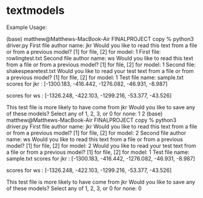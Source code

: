 # textmodels

Example Usage:

(base) matthew@Matthews-MacBook-Air FINALPROJECT copy % python3 driver.py
First file author name: jkr 
Would you like to read this text from a file or from a previous model? [1] for file, [2] for model: 1
First file: rowlingtest.txt
Second file author name: ws
Would you like to read this text from a file or from a previous model? [1] for file, [2] for model: 1
Second file: shakespearetest.txt
Would you like to read your test text from a file or from a previous model? [1] for file, [2] for model: 1
Test file name: sample.txt
scores for jkr : [-1300.183, -416.442, -1276.082, -46.931, -8.987] 

scores for ws : [-1326.248, -422.103, -1299.216, -53.377, -43.526] 

This test file is more likely to have come from jkr
Would you like to save any of these models? Select any of 1, 2, 3, or 0 for none: 1 2
(base) matthew@Matthews-MacBook-Air FINALPROJECT copy % python3 driver.py
First file author name: jkr
Would you like to read this text from a file or from a previous model? [1] for file, [2] for model: 2
Second file author name: ws
Would you like to read this text from a file or from a previous model? [1] for file, [2] for model: 2
Would you like to read your test text from a file or from a previous model? [1] for file, [2] for model: 1
Test file name: sample.txt
scores for jkr : [-1300.183, -416.442, -1276.082, -46.931, -8.987] 

scores for ws : [-1326.248, -422.103, -1299.216, -53.377, -43.526] 

This test file is more likely to have come from jkr
Would you like to save any of these models? Select any of 1, 2, 3, or 0 for none: 0
